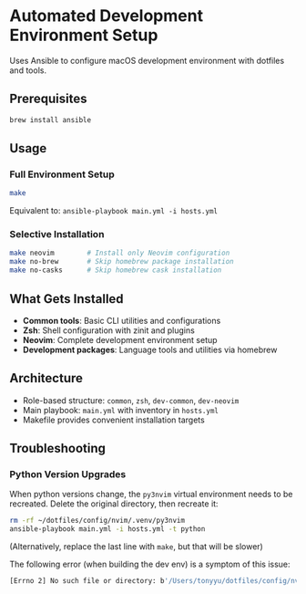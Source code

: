 # Automated Development Environment Setup

Uses Ansible to configure macOS development environment with dotfiles and tools.

## Prerequisites

```bash
brew install ansible
```

## Usage

### Full Environment Setup
```bash
make
```
Equivalent to: `ansible-playbook main.yml -i hosts.yml`

### Selective Installation
```bash
make neovim        # Install only Neovim configuration
make no-brew       # Skip homebrew package installation
make no-casks      # Skip homebrew cask installation
```

## What Gets Installed

- **Common tools**: Basic CLI utilities and configurations
- **Zsh**: Shell configuration with zinit and plugins
- **Neovim**: Complete development environment setup
- **Development packages**: Language tools and utilities via homebrew

## Architecture

- Role-based structure: `common`, `zsh`, `dev-common`, `dev-neovim`
- Main playbook: `main.yml` with inventory in `hosts.yml`
- Makefile provides convenient installation targets

## Troubleshooting

### Python Version Upgrades

When python versions change, the `py3nvim` virtual environment needs to be recreated.
Delete the original directory, then recreate it:
```bash
rm -rf ~/dotfiles/config/nvim/.venv/py3nvim
ansible-playbook main.yml -i hosts.yml -t python
```
(Alternatively, replace the last line with `make`, but that will be slower)

The following error (when building the dev env) is a symptom of this issue:
```bash
[Errno 2] No such file or directory: b'/Users/tonyyu/dotfiles/config/nvim/.venv/py3nvim/bin/pip3'"
```
